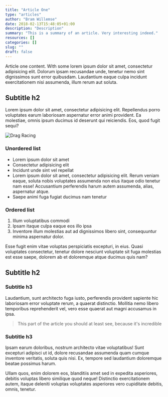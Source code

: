 ```yaml
---
title: "Article One"
type: "articles"
author: "Bram Willemse"
date: 2018-02-13T15:48:05+01:00
description: "Description"
summary: "This is a summary of an article. Very interesting indeed."
resources: []
categories: []
slug: ""
draft: false
---
```


<p class="introduction">Article one content. With some lorem ipsum dolor sit amet, consectetur adipisicing elit. Dolorum ipsam recusandae unde, tenetur nemo sint dignissimos sunt error quibusdam. Laudantium eaque culpa incidunt exercitationem nisi assumenda, illum rerum aut soluta.</p>

<!--more-->

## Subtitle h2
Lorem ipsum dolor sit amet, consectetur adipisicing elit. Repellendus porro voluptates earum laboriosam aspernatur error animi provident. Ea molestiae, omnis ipsum ducimus id deserunt qui reiciendis. Eos, quod fugit sequi?

![Drag Racing](http://placekitten.com/1280/721)

### Unordered list
- Lorem ipsum dolor sit amet
- Consectetur adipisicing elit
- Incidunt unde sint vel repellat
- Lorem ipsum dolor sit amet, consectetur adipisicing elit. Rerum veniam eaque, soluta nobis voluptates assumenda non eius itaque odio tenetur nam esse! Accusantium perferendis harum autem assumenda, alias, aspernatur atque.
- Saepe animi fuga fugiat ducimus nam tenetur

### Ordered list 
1. Illum voluptatibus commodi
2. Ipsam itaque culpa eaque eos illo ipsa
3. Inventore illum molestias aut ad dignissimos libero sint, consequuntur minima aspernatur dolor.

Esse fugit enim vitae voluptas perspiciatis excepturi, in eius. Quasi voluptates consectetur, tenetur dolore nesciunt voluptate sit fuga molestias est esse saepe, dolorem ab et doloremque atque ducimus quis nam?

## Subtitle h2
### Subtitle h3
Laudantium, sunt architecto fuga iusto, perferendis provident sapiente hic laboriosam error voluptate rerum, a quaerat distinctio. Mollitia nemo libero temporibus reprehenderit vel, vero esse quaerat aut magni accusamus in ipsa.

> This part of the article you should at least see, because it's incredible

### Subtitle h3
Ipsam earum doloribus, nostrum architecto vitae voluptatibus! Sunt excepturi adipisci ut id, dolore recusandae assumenda quam cumque inventore veritatis, soluta quis nisi. Ex, tempore sed laudantium doloremque beatae possimus harum.

Ullam quos, enim dolorem eos, blanditiis amet sed in expedita asperiores, debitis voluptas libero similique quod neque! Distinctio exercitationem autem, itaque deleniti voluptas voluptates asperiores vero cupiditate debitis, omnis, tenetur.

